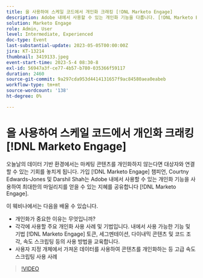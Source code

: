 ```yaml
---
title: 을 사용하여 스케일 코드에서 개인화 크래킹 [!DNL Marketo Engage]
description: Adobe 내에서 사용할 수 있는 개인화 기능을 다룹니다. [!DNL Marketo Engage]; 토큰, 세그멘테이션, 다이내믹 콘텐츠 및 코드 조각, 속도 스크립팅.  사용자 지정 개체에서 가져온 데이터를 사용하여 콘텐츠를 개인화하는 등 고급 속도 스크립팅 사용 사례
solution: Marketo Engage
role: Admin, User
level: Intermediate, Experienced
doc-type: Event
last-substantial-update: 2023-05-05T00:00:00Z
jira: KT-13214
thumbnail: 3419133.jpeg
event-start-time: 2023-5-4 08:30-8
exl-id: 56947a3f-ce77-4b57-b780-035366f59117
duration: 2460
source-git-commit: 9a297cda953d4414131657f9ac84580aea0eabeb
workflow-type: tm+mt
source-wordcount: '138'
ht-degree: 0%

---
```


# 을 사용하여 스케일 코드에서 개인화 크래킹 [!DNL Marketo Engage]

오늘날의 데이터 기반 환경에서는 마케팅 콘텐츠를 개인화하지 않는다면 대상자와 연결할 수 있는 기회를 놓치게 됩니다. 가입 [!DNL Marketo Engage] 챔피언, Courtny Edwards-Jones 및 Darshil Shah는 Adobe 내에서 사용할 수 있는 개인화 기능을 사용하여 최대한의 마일리지를 얻을 수 있는 지혜를 공유합니다 [!DNL Marketo Engage].

이 웨비나에서는 다음을 배울 수 있습니다.

* 개인화가 중요한 이유는 무엇입니까?
* 각각에 사용할 주요 개인화 사용 사례 및 기법입니다. 내에서 사용 가능한 기능 및 기법 [!DNL Marketo Engage] 토큰, 세그멘테이션, 다이내믹 콘텐츠 및 코드 조각, 속도 스크립팅 등의 사용 방법을 교육합니다.
* 사용자 지정 개체에서 가져온 데이터를 사용하여 콘텐츠를 개인화하는 등 고급 속도 스크립팅 사용 사례

>[!VIDEO](https://video.tv.adobe.com/v/3419133/?learn=on)
